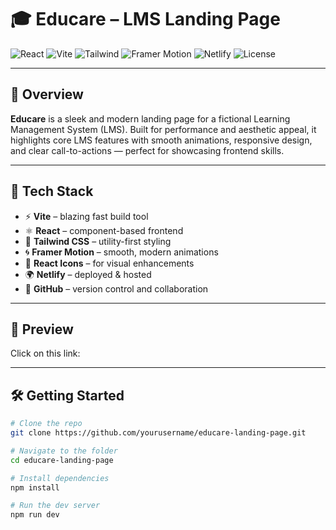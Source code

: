 # 🎓 Educare – LMS Landing Page

![React](https://img.shields.io/badge/Built-with-React-blue?logo=react)
![Vite](https://img.shields.io/badge/Vite-Speedy-purple?logo=vite)
![Tailwind](https://img.shields.io/badge/Tailwind_CSS-Utility_First-0ea5e9?logo=tailwindcss)
![Framer Motion](https://img.shields.io/badge/Framer_Motion-Animations-EF4444?logo=framer)
![Netlify](https://img.shields.io/badge/Deployed_on-Netlify-brightgreen?logo=netlify)
![License](https://img.shields.io/badge/License-MIT-lightgrey)

---

## 🚀 Overview

**Educare** is a sleek and modern landing page for a fictional Learning Management System (LMS). Built for performance and aesthetic appeal, it highlights core LMS features with smooth animations, responsive design, and clear call-to-actions — perfect for showcasing frontend skills.

---

## 🔧 Tech Stack

- ⚡ **Vite** – blazing fast build tool  
- ⚛️ **React** – component-based frontend  
- 🎨 **Tailwind CSS** – utility-first styling  
- 🌀 **Framer Motion** – smooth, modern animations  
- 🔔 **React Icons** – for visual enhancements  
- 🌍 **Netlify** – deployed & hosted  
- 🧠 **GitHub** – version control and collaboration  

---

## 📸 Preview

Click on this link: 

---

## 🛠️ Getting Started

```bash
# Clone the repo
git clone https://github.com/yourusername/educare-landing-page.git

# Navigate to the folder
cd educare-landing-page

# Install dependencies
npm install

# Run the dev server
npm run dev
